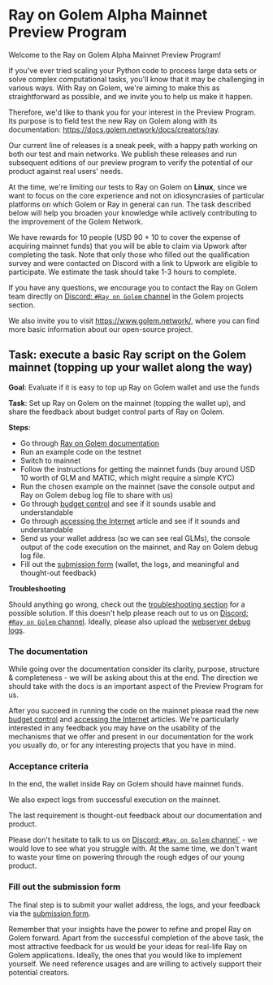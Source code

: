 # Ray on Golem Alpha Mainnet Preview Program

Welcome to the Ray on Golem Alpha Mainnet Preview Program!

If you've ever tried scaling your Python code to process large data sets or solve complex computational tasks, you'll know that it may be challenging in various ways.
With Ray on Golem, we're aiming to make this as straightforward as possible, and we invite you to help us make it happen.

Therefore, we'd like to thank you for your interest in the Preview Program.
Its purpose is to field test the new Ray on Golem along with its documentation: https://docs.golem.network/docs/creators/ray.

Our current line of releases is a sneak peek, with a happy path working on both our test and main networks.
We publish these releases and run subsequent editions of our preview program to verify the potential
of our product against real users' needs.

At the time, we're limiting our tests to Ray on Golem on **Linux**, since we want to focus on the core experience and not on idiosyncrasies of particular platforms on which Golem or Ray in general can run.
The task described below will help you broaden your knowledge while actively contributing to the improvement of the Golem Network.

We have rewards for 10 people (USD 90 + 10 to cover the expense of acquiring mainnet funds) that you will be able to claim via Upwork after completing the task.
Note that only those who filled out the qualification survey and were contacted on Discord with a link to Upwork are eligible to participate.
We estimate the task should take 1-3 hours to complete.

If you have any questions, we encourage you to contact the Ray on Golem team directly on [Discord: `#Ray on Golem` channel](https://discord.gg/golem) in the Golem projects section.

We also invite you to visit https://www.golem.network/, where you can find more basic information about our open-source project.

## Task: execute a basic Ray script on the Golem mainnet (topping up your wallet along the way)

**Goal**: Evaluate if it is easy to top up Ray on Golem wallet and use the funds

**Task**: Set up Ray on Golem on the mainnet (topping the wallet up), and share the feedback about budget control parts of Ray on Golem.

**Steps**:
- Go through [Ray on Golem documentation](https://docs.golem.network/docs/creators/ray)
- Run an example code on the testnet
- Switch to mainnet
- Follow the instructions for getting the mainnet funds (buy around USD 10 worth of GLM and MATIC, which might require a simple KYC)
- Run the chosen example on the mainnet (save the console output and Ray on Golem debug log file to share with us)
- Go through [budget control](https://docs.golem.network/docs/creators/ray/cluster-yaml#budget-control) and see if it sounds usable and understandable
- Go through [accessing the Internet](https://docs.golem.network/docs/creators/ray/cluster-yaml#outbound) article and see if it sounds and understandable
- Send us your wallet address (so we can see real GLMs), the console output of the code execution on the mainnet, and Ray on Golem debug log file.
- Fill out the [submission form](https://qkjx8blh5hm.typeform.com/to/UlpvzPrD) (wallet, the logs, and meaningful and thought-out feedback)

**Troubleshooting**

Should anything go wrong, check out the [troubleshooting section](https://docs.golem.network/docs/creators/ray/troubleshooting) for a possible solution.
If this doesn't help please reach out to us on [Discord: `#Ray on Golem` channel](https://discord.gg/golem). 
Ideally, please also upload the [webserver debug logs](https://docs.golem.network/docs/creators/ray/troubleshooting#ray-on-golem-s-log-files).

### The documentation

While going over the documentation consider its clarity, purpose, structure & completeness - we will be asking about this at the end.
The direction we should take with the docs is an important aspect of the Preview Program for us.

After you succeed in running the code on the mainnet please read the new [budget control](https://docs.golem.network/docs/creators/ray/cluster-yaml#budget-control) and [accessing the Internet](https://docs.golem.network/docs/creators/ray/cluster-yaml#outbound) articles. 
We're particularly interested in any feedback you may have on the usability of the mechanisms that we offer and present in our documentation for the work you usually do, or for any interesting projects that you have in mind.

### Acceptance criteria 

In the end, the wallet inside Ray on Golem should have mainnet funds.

We also expect logs from successful execution on the mainnet.

The last requirement is thought-out feedback about our documentation and product.

Please don't hesitate to talk to us on [Discord: `#Ray on Golem` channel`](https://discord.gg/golem) - we would love to see what you struggle with.
At the same time, we don't want to waste your time on powering through the rough edges of our young product.

### Fill out the submission form

The final step is to submit your wallet address, the logs, and your feedback via the [submission form](todo).

Remember that your insights have the power to refine and propel Ray on Golem forward.
Apart from the successful completion of the above task, the most attractive feedback for us would be your ideas for real-life Ray on Golem applications.
Ideally, the ones that you would like to implement yourself.
We need reference usages and are willing to actively support their potential creators.
